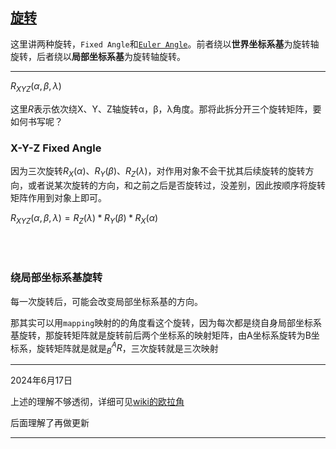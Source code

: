 ## [旋转](https://zhuanlan.zhihu.com/p/104677174)

这里讲两种旋转，`Fixed Angle`和[`Euler Angle`](https://zhuanlan.zhihu.com/p/626258420?utm_id=0)。前者绕以**世界坐标系基**为旋转轴旋转，后者绕以**局部坐标系基**为旋转轴旋转。

----
$R_{XYZ}(α,β,λ)$

这里$R$表示依次绕X、Y、Z轴旋转α，β，λ角度。那将此拆分开三个旋转矩阵，要如何书写呢？

### X-Y-Z Fixed Angle 
因为三次旋转$R_X(α)$、$R_Y(β)$、$R_Z(λ)$，对作用对象不会干扰其后续旋转的旋转方向，或者说某次旋转的方向，和之前之后是否旋转过，没差别，因此按顺序将旋转矩阵作用到对象上即可。

$R_{XYZ}(α,β,λ) = R_Z(λ) * R_Y(β) * R_X(α)$

<br>
<br>

### 绕局部坐标系基旋转
每一次旋转后，可能会改变局部坐标系基的方向。

那其实可以用`mapping`映射的的角度看这个旋转，因为每次都是绕自身局部坐标系基旋转，那旋转矩阵就是旋转前后两个坐标系的映射矩阵，由A坐标系旋转为B坐标系，旋转矩阵就是就是$^A_BR$，三次旋转就是三次映射 

*****
2024年6月17日

上述的理解不够透彻，详细可见[wiki的欧拉角](https://zh.wikipedia.org/wiki/%E6%AC%A7%E6%8B%89%E8%A7%92)

后面理解了再做更新

*****